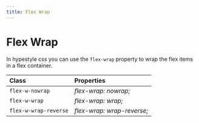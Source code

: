 ```yaml
---
title: Flex Wrap
---
```


# Flex Wrap

In hypestyle css you can use the `flex-wrap` property to wrap the flex items in a flex container.

| Class                 | Properties                 |
| :-------------------- | :------------------------- |
| `flex-w-nowrap`       | _flex-wrap: nowrap;_       |
| `flex-w-wrap`         | _flex-wrap: wrap;_         |
| `flex-w-wrap-reverse` | _flex-wrap: wrap-reverse;_ |
